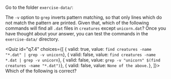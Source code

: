 <script>
import Quiz from "$components/Quiz.svelte";
import Execute from "$components/Execute.svelte";
</script>

Go to the folder `exercise-data/`:

<Execute command="cd $TUTORIAL/exercise-data/" />

The `-v` option to `grep` inverts pattern matching, so that only lines which do not match the pattern are printed. Given that, which of the following commands will find all `.dat` files in `creatures` except `unicorn.dat`? Once you have thought about your answer, you can test the commands in the `exercise-data/` directory.

<Quiz id="q7.4" choices={[
{ valid: true, value: `find creatures -name "*.dat" | grep -v unicorn`},
{ valid: false, value: `find creatures -name *.dat | grep -v unicorn`},
{ valid: false, value: `grep -v "unicorn" $(find creatures -name "*.dat")`},
{ valid: false, value: `None of the above.`},
]}>
<span slot="prompt">
Which of the following is correct?
</span>
</Quiz>
